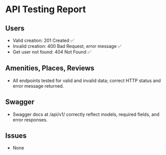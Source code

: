 # API Testing Report

## Users
- Valid creation: 201 Created ✅
- Invalid creation: 400 Bad Request, error message ✅
- Get user not found: 404 Not Found ✅

## Amenities, Places, Reviews
- All endpoints tested for valid and invalid data; correct HTTP status and error message returned.

## Swagger
- Swagger docs at /api/v1/ correctly reflect models, required fields, and error responses.

## Issues
- None